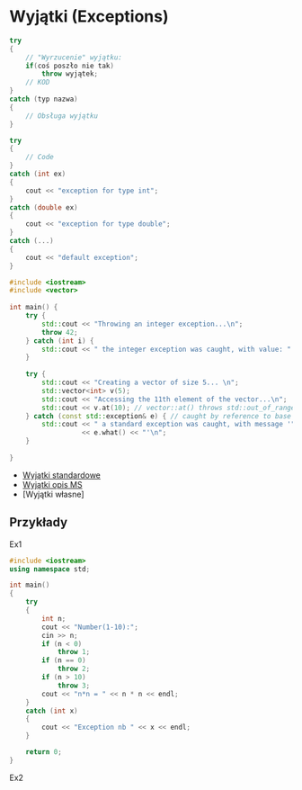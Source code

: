 # Wyjątki (Exceptions)

```cpp
try 
{
    // "Wyrzucenie" wyjątku:
    if(coś poszło nie tak)
        throw wyjątek;
    // KOD
}
catch (typ nazwa) 
{
    // Obsługa wyjątku
}
```
```cpp
try 
{
    // Code
}
catch (int ex) 
{
    cout << "exception for type int";
}
catch (double ex) 
{
    cout << "exception for type double";
}
catch (...) 
{
    cout << "default exception";
}
```

```cpp
#include <iostream>
#include <vector>
 
int main() {
    try {
        std::cout << "Throwing an integer exception...\n";
        throw 42;
    } catch (int i) {
        std::cout << " the integer exception was caught, with value: " << i << '\n';
    }
 
    try {
        std::cout << "Creating a vector of size 5... \n";
        std::vector<int> v(5);
        std::cout << "Accessing the 11th element of the vector...\n";
        std::cout << v.at(10); // vector::at() throws std::out_of_range
    } catch (const std::exception& e) { // caught by reference to base
        std::cout << " a standard exception was caught, with message '"
                  << e.what() << "'\n";
    }
 
}
```


- [Wyjątki standardowe](https://en.cppreference.com/w/cpp/error/exception)
- [Wyjątki opis MS](https://docs.microsoft.com/pl-pl/cpp/cpp/errors-and-exception-handling-modern-cpp?view=msvc-160)
- [Wyjątki własne]

## Przykłady

Ex1
```cpp
#include <iostream>
using namespace std;

int main()
{
	try
	{
		int n;
		cout << "Number(1-10):";
		cin >> n;
		if (n < 0)
			throw 1;
		if (n == 0)
			throw 2;
		if (n > 10)
			throw 3;
		cout << "n*n = " << n * n << endl;
	}
	catch (int x)
	{
		cout << "Exception nb " << x << endl;
	}

	return 0;
}
```

Ex2
```cpp
```



